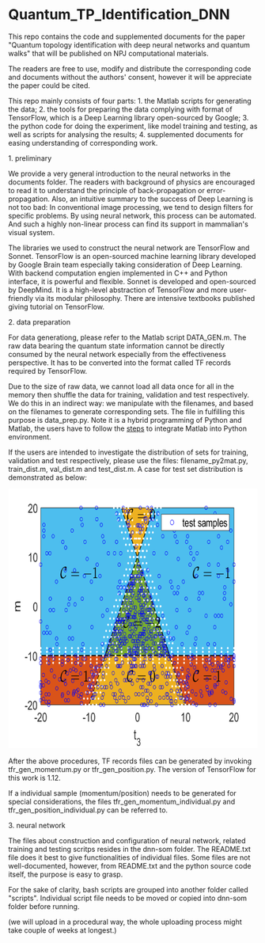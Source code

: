 # Quantum_TP_Identification_DNN

This repo contains the code and supplemented documents for the paper "Quantum topology identification with deep neural networks and quantum walks" that will be published on NPJ computational materials.

The readers are free to use, modify and distribute the corresponding code and documents without the authors' consent, however it will be appreciate the paper could be cited.

This repo mainly consists of four parts: 1. the Matlab scripts for generating the data; 2. the tools for preparing the data complying with format of TensorFlow, which is a Deep Learning library open-sourced by Google; 3. the python code for doing the experiment, like model training and testing, as well as scripts for analysing the results; 4. supplemented documents for easing understanding of corresponding work.

<p>1. preliminary</p>

We provide a very general introduction to the neural networks in the documents folder. The readers with background of physics are encouraged to read it to understand the principle of back-propagation or error-propagation. Also, an intuitive summary to the success of Deep Learning is not too bad: In conventional image processing, we tend to design filters for specific problems. By using neural network, this process can be automated. And such a highly non-linear process can find its support in mammalian's visual system.

The libraries we used to construct the neural network are TensorFlow and Sonnet. TensorFlow is an open-sourced machine learning library developed by Google Brain team especially taking consideration of Deep Learning. With backend computation engien implemented in C++ and Python interface, it is powerful and flexible. Sonnet is developed and open-sourced by DeepMind. It is a high-level abstraction of TensorFlow and more user-friendly via its modular philosophy. There are intensive textbooks published giving tutorial on TensorFlow.

<p>2. data preparation</p>

For data generationg, please refer to the Matlab script DATA_GEN.m.
The raw data bearing the quantum state information cannot be directly consumed by the neural network especially from the effectiveness perspective. It has to be converted into the format called TF records required by TensorFlow.

Due to the size of raw data, we cannot load all data once for all in the memory then shuffle the data for training, validation and test respectively. We do this in an indirect way: we manipulate with the filenames, and based on the filenames to generate corresponding sets. The file in fulfilling this purpose is data_prep.py. Note it is a hybrid programming of Python and Matlab, the users have to follow the  <a href="https://au.mathworks.com/help/matlab/matlab-engine-for-python.html">steps</a> to integrate Matlab into Python environment. 

If the users are intended to investigate the distribution of sets for training, validation and test respectively, please use the files: filename_py2mat.py, train_dist.m, val_dist.m and test_dist.m. A case for test set distribution is demonstrated as below:

<img src="data-prep/test-dist.png" alt="Training Set Distribution" height="525" width="700">

After the above procedures, TF records files can be generated by invoking tfr_gen_momentum.py or tfr_gen_position.py. The version of TensorFlow for this work is 1.12.

If a individual sample (momentum/position) needs to be generated for special considerations, the files tfr_gen_momentum_individual.py and tfr_gen_position_individual.py can be referred to.

<p>3. neural network </p>

The files about construction and configuration of neural network, related training and testing scritps resides in the dnn-som folder. The README.txt file does it best to give functionalities of individual files. Some files are not well-documented, however, from README.txt and the python source code itself, the purpose is easy to grasp.

For the sake of clarity, bash scripts are grouped into another folder called "scripts". Individual script file needs to be moved or copied into dnn-som folder before running.



(we will upload in a procedural way, the whole uploading process might take couple of weeks at longest.)

